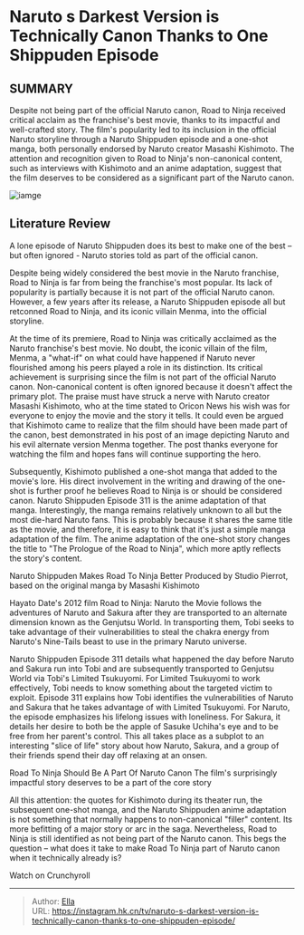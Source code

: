 # Naruto s Darkest Version is Technically Canon Thanks to One Shippuden Episode


## SUMMARY 



  Despite not being part of the official Naruto canon, Road to Ninja received critical acclaim as the franchise&#39;s best movie, thanks to its impactful and well-crafted story.   The film&#39;s popularity led to its inclusion in the official Naruto storyline through a Naruto Shippuden episode and a one-shot manga, both personally endorsed by Naruto creator Masashi Kishimoto.   The attention and recognition given to Road to Ninja&#39;s non-canonical content, such as interviews with Kishimoto and an anime adaptation, suggest that the film deserves to be considered as a significant part of the Naruto canon.  

![iamge](https://static1.srcdn.com/wordpress/wp-content/uploads/2023/12/naruto-road-to-ninja.jpg)

## Literature Review
A lone episode of Naruto Shippuden does its best to make one of the best – but often ignored - Naruto stories told as part of the official canon.




Despite being widely considered the best movie in the Naruto franchise, Road to Ninja is far from being the franchise&#39;s most popular. Its lack of popularity is partially because it is not part of the official Naruto canon. However, a few years after its release, a Naruto Shippuden episode all but retconned Road to Ninja, and its iconic villain Menma, into the official storyline.




At the time of its premiere, Road to Ninja was critically acclaimed as the Naruto franchise&#39;s best movie. No doubt, the iconic villain of the film, Menma, a &#34;what-if&#34; on what could have happened if Naruto never flourished among his peers played a role in its distinction. Its critical achievement is surprising since the film is not part of the official Naruto canon. Non-canonical content is often ignored because it doesn&#39;t affect the primary plot. The praise must have struck a nerve with Naruto creator Masashi Kishimoto, who at the time stated to Oricon News his wish was for everyone to enjoy the movie and the story it tells. It could even be argued that Kishimoto came to realize that the film should have been made part of the canon, best demonstrated in his post of an image depicting Naruto and his evil alternate version Menma together. The post thanks everyone for watching the film and hopes fans will continue supporting the hero.

          




Subsequently, Kishimoto published a one-shot manga that added to the movie&#39;s lore. His direct involvement in the writing and drawing of the one-shot is further proof he believes Road to Ninja is or should be considered canon. Naruto Shippuden Episode 311 is the anime adaptation of that manga. Interestingly, the manga remains relatively unknown to all but the most die-hard Naruto fans. This is probably because it shares the same title as the movie, and therefore, it is easy to think that it&#39;s just a simple manga adaptation of the film. The anime adaptation of the one-shot story changes the title to &#34;The Prologue of the Road to Ninja&#34;, which more aptly reflects the story&#39;s content.


 Naruto Shippuden Makes Road To Ninja Better 
Produced by Studio Pierrot, based on the original manga by Masashi Kishimoto

 

Hayato Date&#39;s 2012 film Road to Ninja: Naruto the Movie follows the adventures of Naruto and Sakura after they are transported to an alternate dimension known as the Genjutsu World. In transporting them, Tobi seeks to take advantage of their vulnerabilities to steal the chakra energy from Naruto&#39;s Nine-Tails beast to use in the primary Naruto universe.




Naruto Shippuden Episode 311 details what happened the day before Naruto and Sakura run into Tobi and are subsequently transported to Genjutsu World via Tobi&#39;s Limited Tsukuyomi. For Limited Tsukuyomi to work effectively, Tobi needs to know something about the targeted victim to exploit. Episode 311 explains how Tobi identifies the vulnerabilities of Naruto and Sakura that he takes advantage of with Limited Tsukuyomi. For Naruto, the episode emphasizes his lifelong issues with loneliness. For Sakura, it details her desire to both be the apple of Sasuke Uchiha&#39;s eye and to be free from her parent&#39;s control. This all takes place as a subplot to an interesting &#34;slice of life&#34; story about how Naruto, Sakura, and a group of their friends spend their day off relaxing at an onsen.



 Road To Ninja Should Be A Part Of Naruto Canon 
The film&#39;s surprisingly impactful story deserves to be a part of the core story
          




All this attention: the quotes for Kishimoto during its theater run, the subsequent one-shot manga, and the Naruto Shippuden anime adaptation is not something that normally happens to non-canonical &#34;filler&#34; content. Its more befitting of a major story or arc in the saga. Nevertheless, Road to Ninja is still identified as not being part of the Naruto canon. This begs the question – what does it take to make Road To Ninja part of Naruto canon when it technically already is?

Watch on Crunchyroll



---

> Author: [Ella](https://instagram.hk.cn/)  
> URL: https://instagram.hk.cn/tv/naruto-s-darkest-version-is-technically-canon-thanks-to-one-shippuden-episode/  

